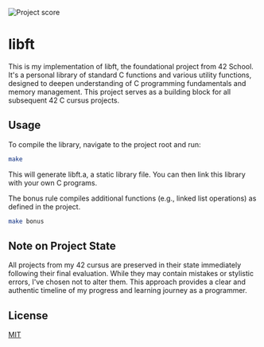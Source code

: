 ![Project score](https://i.ibb.co/cmF80PB/image.png)

# libft

This is my implementation of libft, the foundational project from 42 School. It's a personal library of standard C functions and various utility functions, designed to deepen understanding of C programming fundamentals and memory management. This project serves as a building block for all subsequent 42 C cursus projects.

## Usage

To compile the library, navigate to the project root and run:
```Bash
make
```

This will generate libft.a, a static library file. You can then link this library with your own C programs.

The bonus rule compiles additional functions (e.g., linked list operations) as defined in the project.

```Bash
make bonus
```

## Note on Project State

All projects from my 42 cursus are preserved in their state immediately following their final evaluation. While they may contain mistakes or stylistic errors, I've chosen not to alter them. This approach provides a clear and authentic timeline of my progress and learning journey as a programmer.

## License

[MIT](https://choosealicense.com/licenses/mit/)
